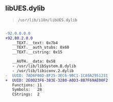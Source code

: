 ## libUES.dylib

> `/usr/lib/i18n/libUES.dylib`

```diff

-92.0.0.0.0
+92.80.2.0.0
   __TEXT.__text: 0x7b4
   __TEXT.__auth_stubs: 0x60
   __TEXT.__cstring: 0x15

   __AUTH.__data: 0x58
   - /usr/lib/libSystem.B.dylib
   - /usr/lib/libiconv.2.dylib
-  UUID: 7AD6F06D-8F25-3EC6-90C1-1CA9A2951231
+  UUID: 2E0D23F6-383E-3280-A0D3-8B7F69AE00F2
   Functions: 11
   Symbols:   28
   CStrings:  2

```
